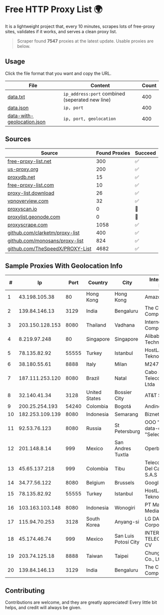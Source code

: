 
# Free HTTP Proxy List 🌍

It is a lightweight project that, every 10 minutes, scrapes lots of free-proxy sites, validates if it works, and serves a clean proxy list.


> Scraper found **7547** proxies at the latest update. Usable proxies are below.

## Usage

Click the file format that you want and copy the URL.


|File|Content|Count|
|----|-------|-----|
|[data.txt](https://raw.githubusercontent.com/themiralay/Proxy-List-World/master/data.txt)|`ip_address:port` combined (seperated new line)|400|
|[data.json](https://raw.githubusercontent.com/themiralay/Proxy-List-World/master/data.json)|`ip, port`|400|
|[data-with-geolocation.json](https://raw.githubusercontent.com/themiralay/Proxy-List-World/master/data-with-geolocation.json)|`ip, port, geolocation`|400|

## Sources

|Source|Found Proxies|Succeed|
|------|-------------|-------|
|[free-proxy-list.net](https://free-proxy-list.net)|300|✅|
|[us-proxy.org](https://www.us-proxy.org)|200|✅|
|[proxydb.net](http://proxydb.net)|15|✅|
|[free-proxy-list.com](https://free-proxy-list.com/?page=&port=&type%5B%5D=http&type%5B%5D=https&up_time=0&search=Search)|10|✅|
|[proxy-list.download](https://www.proxy-list.download/HTTP)|26|✅|
|[vpnoverview.com](https://vpnoverview.com/privacy/anonymous-browsing/free-proxy-servers)|32|✅|
|[proxyscan.io](https://www.proxyscan.io)|0|🚫|
|[proxylist.geonode.com](https://proxylist.geonode.com/api/proxy-list?limit=300&page=1&sort_by=lastChecked&sort_type=desc&protocols=http,https)|0|🚫|
|[proxyscrape.com](https://api.proxyscrape.com/v2/?request=displayproxies&protocol=http&timeout=10000&country=all&ssl=all&anonymity=all)|1058|✅|
|[github.com/clarketm/proxy-list](https://raw.githubusercontent.com/clarketm/proxy-list/master/proxy-list-raw.txt)|400|✅|
|[github.com/monosans/proxy-list](https://raw.githubusercontent.com/monosans/proxy-list/main/proxies/http.txt)|824|✅|
|[github.com/TheSpeedX/PROXY-List](https://raw.githubusercontent.com/TheSpeedX/PROXY-List/master/http.txt)|4682|✅|


## Sample Proxies With Geolocation Info

|#|Ip|Port|Country|City|Internet Service Provider|
|-|--|----|-------|----|-------------------------|
|1|43.198.105.38|80|Hong Kong|Hong Kong|Amazon.com, Inc.|
|2|139.84.146.13|3129|India|Bengaluru|The Constant Company, LLC|
|3|203.150.128.153|8080|Thailand|Vadhana|Internet Thailand Company Ltd|
|4|8.219.97.248|80|Singapore|Singapore|Alibaba (US) Technology Co., Ltd.|
|5|78.135.82.92|55555|Turkey|Istanbul|HostLAB Bilisim Teknolojileri A.S.|
|6|38.180.55.61|8888|Italy|Milan|M247 Europe SRL|
|7|187.111.253.120|8080|Brazil|Natal|Cabo Servicos De Telecomunicacoes Ltda|
|8|32.140.41.34|3128|United States|Bossier City|AT&T Services, Inc.|
|9|200.25.254.193|54240|Colombia|Bogotá|Andinet ON Line|
|10|182.253.109.139|8080|Indonesia|Semarang|Biznet Metronet|
|11|92.53.76.123|8080|Russia|St Petersburg|OOO "Network of data-centers "Selectel"|
|12|201.148.8.14|999|Mexico|San Andres Tuxtla|Operbes|
|13|45.65.137.218|999|Colombia|Tibu|Telecomunicaciones Del Catatumbo S.A.S|
|14|34.77.56.122|8080|Belgium|Brussels|Google LLC|
|15|78.135.82.92|55555|Turkey|Istanbul|HostLAB Bilisim Teknolojileri A.S.|
|16|103.163.103.148|8080|Indonesia|Wonogiri|PT Mamura Inter Media|
|17|115.94.70.253|3128|South Korea|Anyang-si|LG DACOM Corporation|
|18|45.174.46.74|999|Mexico|San Luis Potosí City|INTERPHONET TELECOM, SA DE CV|
|19|203.74.125.18|8888|Taiwan|Taipei|Chunghwa Telecom Co., Ltd.|
|20|139.84.146.13|3129|India|Bengaluru|The Constant Company, LLC|



## Contributing

Contributions are welcome, and they are greatly appreciated! Every
little bit helps, and credit will always be given.

